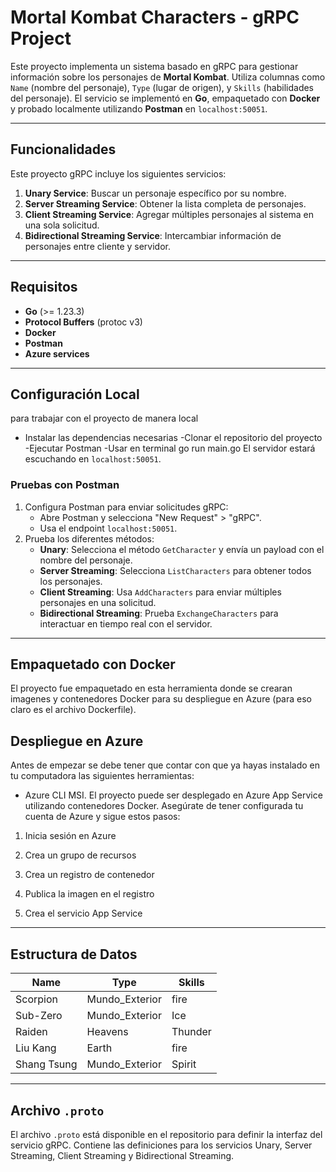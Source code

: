 # Mortal Kombat Characters - gRPC Project

Este proyecto implementa un sistema basado en gRPC para gestionar información sobre los personajes de **Mortal Kombat**. Utiliza columnas como `Name` (nombre del personaje), `Type` (lugar de origen), y `Skills` (habilidades del personaje). El servicio se implementó en **Go**, empaquetado con **Docker** y probado localmente utilizando **Postman** en `localhost:50051`.

---

## Funcionalidades

Este proyecto gRPC incluye los siguientes servicios:

1. **Unary Service**: Buscar un personaje específico por su nombre.
2. **Server Streaming Service**: Obtener la lista completa de personajes.
3. **Client Streaming Service**: Agregar múltiples personajes al sistema en una sola solicitud.
4. **Bidirectional Streaming Service**: Intercambiar información de personajes entre cliente y servidor.

---

## Requisitos

- **Go** (>= 1.23.3)
- **Protocol Buffers** (protoc v3)
- **Docker**
- **Postman**
- **Azure services**

---

## Configuración Local
para trabajar con el proyecto de manera local 
- Instalar las dependencias necesarias
-Clonar el repositorio del proyecto
-Ejecutar Postman
-Usar en terminal go run main.go
El servidor estará escuchando en `localhost:50051`.

### Pruebas con Postman

1. Configura Postman para enviar solicitudes gRPC:
   - Abre Postman y selecciona "New Request" > "gRPC".
   - Usa el endpoint `localhost:50051`.
2. Prueba los diferentes métodos:
   - **Unary**: Selecciona el método `GetCharacter` y envía un payload con el nombre del personaje.
   - **Server Streaming**: Selecciona `ListCharacters` para obtener todos los personajes.
   - **Client Streaming**: Usa `AddCharacters` para enviar múltiples personajes en una solicitud.
   - **Bidirectional Streaming**: Prueba `ExchangeCharacters` para interactuar en tiempo real con el servidor.

---

## Empaquetado con Docker

El proyecto fue empaquetado en esta herramienta donde se crearan imagenes y contenedores Docker para su despliegue en Azure (para eso claro es el archivo Dockerfile).

## Despliegue en Azure
Antes de empezar se debe tener que contar con que ya hayas instalado en tu computadora las siguientes herramientas:
- Azure CLI MSI.
El proyecto puede ser desplegado en Azure App Service utilizando contenedores Docker. Asegúrate de tener configurada tu cuenta de Azure y sigue estos pasos:

1. Inicia sesión en Azure

2. Crea un grupo de recursos

3. Crea un registro de contenedor

4. Publica la imagen en el registro

5. Crea el servicio App Service

---

## Estructura de Datos

| **Name**           | **Type**       | **Skills**                    |
|---------------------|----------------|--------------------------------|
| Scorpion            | Mundo_Exterior   | fire        |
| Sub-Zero           | Mundo_Exterior    | Ice               |
| Raiden              | Heavens       | Thunder    |
| Liu Kang            | Earth  | fire        |
| Shang Tsung         | Mundo_Exterior      | Spirit          |

---

## Archivo `.proto`

El archivo `.proto` está disponible en el repositorio para definir la interfaz del servicio gRPC. Contiene las definiciones para los servicios Unary, Server Streaming, Client Streaming y Bidirectional Streaming.

